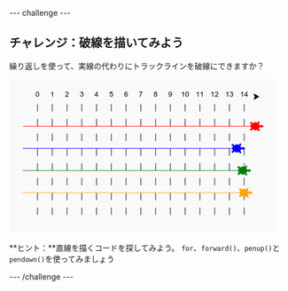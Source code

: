 \--- challenge \---

## チャレンジ：破線を描いてみよう

繰り返しを使って、実線の代わりにトラックラインを破線にできますか？

![スクリーンショット](images/race-finished.png)

**ヒント：**直線を描くコードを探してみよう。 `for`、`forward()`、`penup()`と`pendown()`を使ってみましょう

\--- /challenge \---